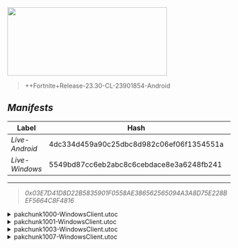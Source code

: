 <div style="pointer-events: none">
  <img style="pointer-events: none" src="https://raw.githubusercontent.com/Tectors/Archive/master/source/dependents/gen.23.40.svg" width="360" height="155">
<div>

 >  
  
  > ++Fortnite+Release-23.30-CL-23901854-Android

## *Manifests*
| Label | Hash | Route |
| - | - | - |
| *Live-Android* | 4dc334d459a90c25dbc8d982c06ef06f1354551a | [k6EDhGOwTczh56efkESIKnldf8ZvJw](https://github.com/Tectors/Archive/blob/master/manifests/k6EDhGOwTczh56efkESIKnldf8ZvJw.manifest) |
| *Live-Windows* | 5549bd87cc6eb2abc8c6cebdace8e3a6248fb241 | [ogescm5CttfncfGWbUa1-EfOJSI86w](https://github.com/Tectors/Archive/blob/master/manifests/ogescm5CttfncfGWbUa1-EfOJSI86w.manifest) |

---

> *0x03E7D41D8D22B5835901F0558AE386562565094A3A8D75E228BEF5664C8F4816*

<details>
  <summary>pakchunk1000-WindowsClient.utoc</summary>

 > 
    0x680FB5E2A8700A6E5CBBFF8B13307EB4B959B5C7205FB1F7376E4ACB8D4C7B7B

  <img src="https://raw.githubusercontent.com/Tectors/Archive/master/source/dependents/referred/EID_Chew.svg" width="100"> 
</details>

<details>
  <summary>pakchunk1001-WindowsClient.utoc</summary>

 > 
    0x983E618AF446313DB594DC968D1B3B798AE20454D5973A08343041F434853C00

  <img src="https://raw.githubusercontent.com/Tectors/Archive/master/source/dependents/referred/EID_Clamor_Follower_Offset.svg" width="100"> <img src="https://raw.githubusercontent.com/Tectors/Archive/master/source/dependents/referred/EID_Clamor_Follower.svg" width="100"> <img src="https://raw.githubusercontent.com/Tectors/Archive/master/source/dependents/referred/EID_Clamor.svg" width="100"> 
</details>

<details>
  <summary>pakchunk1003-WindowsClient.utoc</summary>

 > 
    0x2544C89EDF570C61FA8146D9D38D1DE29B4946CBA1369A4828A230F88898A3C9

  <img src="https://raw.githubusercontent.com/Tectors/Archive/master/source/dependents/referred/Glider_Headset.svg" width="100"> 
</details>

<details>
  <summary>pakchunk1007-WindowsClient.utoc</summary>

 > 
    0x674328C89DB80FCF680B9AC03892B4F63A39FD32D5DF4CF67FE2300DE27FE064

  <img src="https://raw.githubusercontent.com/Tectors/Archive/master/source/dependents/referred/Spray_Project_Maze.svg" width="100"> <img src="https://raw.githubusercontent.com/Tectors/Archive/master/source/dependents/referred/Pickaxe_MagicMeadow_Reward.svg" width="100"> <img src="https://raw.githubusercontent.com/Tectors/Archive/master/source/dependents/referred/MusicPack_170_MagicMeadow.svg" width="100"> <img src="https://raw.githubusercontent.com/Tectors/Archive/master/source/dependents/referred/Emoji_S23_Project_Vi.svg" width="100"> <img src="https://raw.githubusercontent.com/Tectors/Archive/master/source/dependents/referred/Emoji_S23_Project_Maze_Ma.svg" width="100"> <img src="https://raw.githubusercontent.com/Tectors/Archive/master/source/dependents/referred/Emoji_S23_Project_Maze_Ll.svg" width="100"> <img src="https://raw.githubusercontent.com/Tectors/Archive/master/source/dependents/referred/Emoji_S23_Project_Maze_Gr.svg" width="100"> <img src="https://raw.githubusercontent.com/Tectors/Archive/master/source/dependents/referred/Emoji_S23_Project_Maze_Ca.svg" width="100"> <img src="https://raw.githubusercontent.com/Tectors/Archive/master/source/dependents/referred/Emoji_S23_Project_Maze_Be.svg" width="100"> 
</details>

